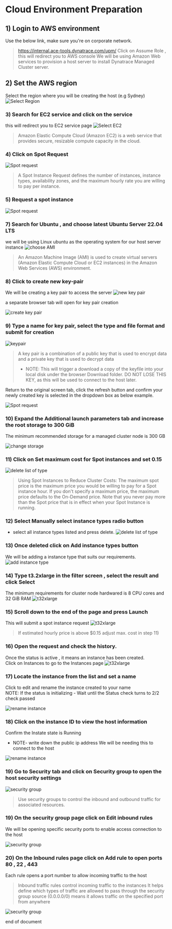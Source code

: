 # Cloud Environment Preparation

## 1) Login to AWS environment  
Use the below link, make sure you're on corporate network.
> https://internal.ace-tools.dynatrace.com/upm/
Click on Assume Role , this will redirect you to AWS console
We will be using Amazon Web services to provision a host server to install Dynatrace Managed Cluster server.

## 2) Set the AWS region 
Select the region where you will be creating the host (e.g Sydney)
![Select Region](https://github.com/hakansuku/D1APACTraining/blob/main/images/managed/region.png?raw=true)

### 3) Search for EC2 service and click on the service
this will redirect you to EC2 service page
![Select EC2](https://github.com/hakansuku/D1APACTraining/blob/main/images/managed/ec2search.png?raw=true)
> Amazon Elastic Compute Cloud (Amazon EC2) is a web service that provides secure, resizable compute capacity in the cloud. 

### 4) Click on Spot Request 
![Spot request](https://github.com/hakansuku/D1APACTraining/blob/main/images/managed/spotrequest.png?raw=true)
> A Spot Instance Request defines the number of instances, instance types, availability zones, and the maximum hourly rate you are willing to pay per instance. 
### 5) Request a spot instance
![Spot request](https://github.com/hakansuku/D1APACTraining/blob/main/images/managed/spotrequest2.png?raw=true)

### 7) Search for Ubuntu , and choose latest Ubuntu Server 22.04 LTS
we will be using Linux ubuntu as the operating system for our host server instance
![choose AMI](https://github.com/hakansuku/D1APACTraining/blob/main/images/managed/ubuntu2204.png?raw=true)
> An Amazon Machine Image (AMI) is used to create virtual servers (Amazon Elastic Compute Cloud or EC2 instances) in the Amazon Web Services (AWS) environment.

### 8) Click to create new key-pair
We will be creating a key pair to access the server
![new key pair](https://github.com/hakansuku/D1APACTraining/blob/main/images/managed/keypair.png?raw=true)

a separate browser tab will open for key pair creation

![create key pair](https://github.com/hakansuku/D1APACTraining/blob/main/images/managed/createkey.png?raw=true)

### 9) Type a name for key pair, select the type and file format and submit for creation

![keypair](https://github.com/hakansuku/D1APACTraining/blob/main/images/managed/cretenewkey.png?raw=true)
> A key pair is a combination of a public key that is used to encrypt data and a private key that is used to decrypt data
> - NOTE: This will trigger a download a copy of the keyfile into your local disk under the browser Download folder. DO NOT LOSE THIS KEY, as this will be used to connect to the host later.

Return to the original screen tab, click the refresh button and confirm your newly created key is selected in the dropdown box as below example.

![Spot request](https://github.com/hakansuku/D1APACTraining/blob/main/images/managed/confirmkey.png?raw=true)

### 10) Expand the Additional launch parameters tab and increase the root storage to 300 GiB
The minimum recommended storage for a managed cluster node is 300 GB

![change storage](https://github.com/hakansuku/D1APACTraining/blob/main/images/managed/storage.png?raw=true)

### 11) Click on Set maximum cost for Spot instances and set 0.15
![delete list of type](https://github.com/hakansuku/D1APACTraining/blob/main/images/managed/maxcost.png?raw=true)
> Using Spot Instances to Reduce Cluster Costs:
> The maximum spot price is the maximum price you would be willing to pay for a Spot instance hour.
> If you don't specify a maximum price, the maximum price defaults to the On-Demand price. Note that you never pay more than the Spot price that is in effect when your Spot Instance is running.

### 12) Select Manually select instance types radio button
- select all instance types listed and press delete. 
![delete list of type](https://github.com/hakansuku/D1APACTraining/blob/main/images/managed/deleteinstancetype.png?raw=true)

### 13) Once deleted click on Add instance types button
We will be adding a instance type that suits our requirements.
![add instance type](https://github.com/hakansuku/D1APACTraining/blob/main/images/managed/addinstancetype.png?raw=true)

### 14) Type t3.2xlarge in the filter screen , select the result and click Select
The minimum requirements for cluster node hardwared is 8 CPU cores and 32 GiB RAM
![t32xlarge](https://github.com/hakansuku/D1APACTraining/blob/main/images/managed/t32xlarge.png?raw=true)

### 15) Scroll down to the end of the page and press Launch
This will submit a spot instance request
![t32xlarge](https://github.com/hakansuku/D1APACTraining/blob/main/images/managed/launch.png?raw=true)

> If estimated hourly price is above $0.15 adjust max. cost in step 11)

### 16) Open the request and check the history. 
Once the status is active , it means an instance has been created.  
Click on Instances to go to the Instances page
![t32xlarge](https://github.com/hakansuku/D1APACTraining/blob/main/images/managed/active.png?raw=true)

### 17) Locate the instance from the list and set a name
Click to edit and rename the instance created to your name  
NOTE: If the status is initializing - Wait until the Status check turns to 2/2 check passed

![rename instance](https://github.com/hakansuku/D1APACTraining/blob/main/images/managed/instancename.png?raw=true)

### 18) Click on the instance ID to view the host information
Confirm the Instate state is Running
- NOTE- write down the public ip address 
We will be needing this to connect to the host 

![rename instance](https://github.com/hakansuku/D1APACTraining/blob/main/images/managed/publicIP.png?raw=true)

### 19) Go to Security tab and click on Security group to open the host security settings

![security group](https://github.com/hakansuku/D1APACTraining/blob/main/images/managed/security.png?raw=true)
> Use security groups to control the inbound and outbound traffic for associated resources.

### 19) On the security group page click on Edit inbound rules
We will be opening specific security ports to enable access connection to the host

![security group](https://github.com/hakansuku/D1APACTraining/blob/main/images/managed/inbound.png?raw=true)

### 20) On the Inbound rules page click on Add rule to open ports 80 , 22 , 443
Each rule opens a port number to allow incoming traffic to the host
> Inbound traffic rules control incoming traffic to the instances
> It helps define which types of traffic are allowed to pass through the security group
> source (0.0.0.0/0) means it allows traffic on the specified port from anywhere 

![security group](https://github.com/hakansuku/D1APACTraining/blob/main/images/managed/inbountrules.png?raw=true)


end of document
